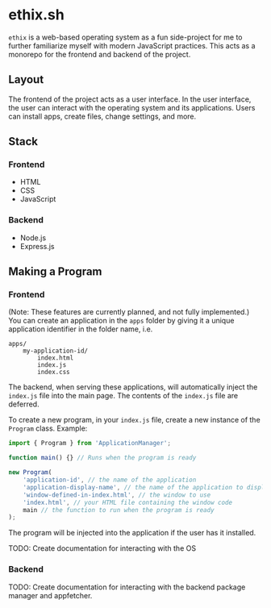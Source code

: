 # ethix.sh

`ethix` is a web-based operating system as a fun side-project for me to further familiarize myself with modern JavaScript practices.
This acts as a monorepo for the frontend and backend of the project.

## Layout

The frontend of the project acts as a user interface. In the user interface,
the user can interact with the operating system and its applications. Users can install apps, create files,
change settings, and more.

## Stack

### Frontend

-   HTML
-   CSS
-   JavaScript

### Backend

-   Node.js
-   Express.js

## Making a Program

### Frontend

(Note: These features are currently planned, and not fully implemented.)
You can create an application in the `apps` folder by giving it a unique application identifier in the folder name, i.e.

```
apps/
    my-application-id/
        index.html
        index.js
        index.css
```

The backend, when serving these applications, will automatically inject the `index.js` file into the main page. The contents
of the `index.js` file are deferred.

To create a new program, in your `index.js` file, create a new instance of the `Program` class. Example:

```javascript
import { Program } from 'ApplicationManager';

function main() {} // Runs when the program is ready

new Program(
    'application-id', // the name of the application
    'application-display-name', // the name of the application to display in titles, etc.
    'window-defined-in-index.html', // the window to use
    'index.html', // your HTML file containing the window code
    main // the function to run when the program is ready
);
```

The program will be injected into the application if the user has it installed.

TODO: Create documentation for interacting with the OS

### Backend

TODO: Create documentation for interacting with the backend package manager and appfetcher.
